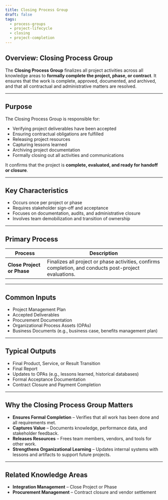 ```yaml
---
title: Closing Process Group  
draft: false  
tags:  
  - process-groups  
  - project-lifecycle  
  - closing  
  - project-completion  
---
```


## Overview: Closing Process Group

The **Closing Process Group** finalizes all project activities across all knowledge areas to **formally complete the project, phase, or contract**. It ensures that the work is complete, approved, documented, and archived, and that all contractual and administrative matters are resolved.

---

## Purpose

The Closing Process Group is responsible for:

- Verifying project deliverables have been accepted  
- Ensuring contractual obligations are fulfilled  
- Releasing project resources  
- Capturing lessons learned  
- Archiving project documentation  
- Formally closing out all activities and communications

It confirms that the project is **complete, evaluated, and ready for handoff or closure**.

---

## Key Characteristics

- Occurs once per project or phase  
- Requires stakeholder sign-off and acceptance  
- Focuses on documentation, audits, and administrative closure  
- Involves team demobilization and transition of ownership

---

## Primary Process

| Process | Description |
|---------|-------------|
| **Close Project or Phase** | Finalizes all project or phase activities, confirms completion, and conducts post-project evaluations. |

---

## Common Inputs

- Project Management Plan  
- Accepted Deliverables  
- Procurement Documentation  
- Organizational Process Assets (OPAs)  
- Business Documents (e.g., business case, benefits management plan)

---

## Typical Outputs

- Final Product, Service, or Result Transition  
- Final Report  
- Updates to OPAs (e.g., lessons learned, historical databases)  
- Formal Acceptance Documentation  
- Contract Closure and Payment Completion

---

## Why the Closing Process Group Matters

- **Ensures Formal Completion** – Verifies that all work has been done and all requirements met.  
- **Captures Value** – Documents knowledge, performance data, and stakeholder feedback.  
- **Releases Resources** – Frees team members, vendors, and tools for other work.  
- **Strengthens Organizational Learning** – Updates internal systems with lessons and artifacts to support future projects.

---

## Related Knowledge Areas

- **Integration Management** – Close Project or Phase  
- **Procurement Management** – Contract closure and vendor settlement  
